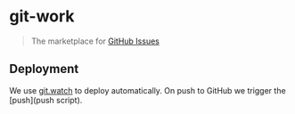 # git-work
> The marketplace for [GitHub Issues](https://help.github.com/articles/github-glossary/#issue)
## Deployment
We use [git.watch](https://git.watch) to deploy automatically.
On push to GitHub we trigger the [push](push script).
